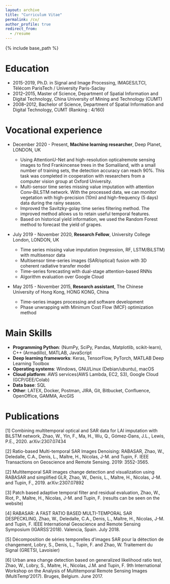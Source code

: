 ```yaml
---
layout: archive
title: "Curriculum Vitae"
permalink: /cv/
author_profile: true
redirect_from:
  - /resume
---
```


{% include base_path %}

Education
======

*  2015-2019, Ph.D. in Signal and Image Processing, IMAGES/LTCI, Télécom ParisTech / University Paris-Saclay
*  2012–2015, Master of Science, Department of Spatial Information and Digital Technology, China University of Mining
and Technology (CUMT)
*  2008–2012, Bachelor of Science, Department of Spatial Information and Digital Technology, CUMT (Ranking : 4/160)



Vocational experience
======
* December 2020 - Present, **Machine learning researcher**, Deep Planet, LONDON, UK 
    * Using AttentionU-Net and high-resolution opticalremote sensing images to find Frankincense trees in
    the Somaliland, with a small number of training sets, the detection accuracy can reach 90%. This task
    was completed in cooperation with researchers from a computer vision group at Oxford University.
    * Multi-sensor time series missing value imputation with attention Conv-BiLSTM network. With the processed data, we can monitor vegetation with high-precision (10m) and high-frequency (5 days) data
    during the rainy season.
    * Improved the Savitzky-golay time series filtering method. The improved method allows us to retain
    useful temporal features.
    * Based on historical yield information, we used the Random Forest method to forecast the yield of
    grapes.

* July 2019 - November 2020, **Research Fellow**, University College London, LONDON, UK
    * Time series missing value imputation (regression, RF, LSTM/BiLSTM) with multisensor data
    * Multisensor time-series images (SAR/optical) fusion with 3D coherent radiative transfer model
    * Time-series forecasting with dual-stage attention-based RNNs
    * Algorithm evaluation over Google Cloud

* May 2015 - November 2015, **Research assistant**, The Chinese University of Hong Kong, HONG KONG, China
    * Time-series images processing and software development
    * Phase unwrapping with Minimum Cost Flow (MCF) optimization method

Main Skills
======
*  **Programming Python**: (NumPy, SciPy, Pandas, Matplotlib, scikit-learn), C++ (Armadillo), MATLAB, JavaScript
*  **Deep learning frameworks**: Keras, TensorFlow, PyTorch, MATLAB Deep Learning Toolbox
*  **Operating systems**: Windows, GNU/Linux (Debian/ubuntu), macOS
*  **Cloud platform**: AWS services(AWS Lambda, EC2, S3), Google Cloud (GCP/GEE/Colab)
*  **Data base**: SQL
*  **Other**: LATEX, Docker, Postman, JIRA, Git, Bitbucket, Confluence, OpenOffice, GAMMA, ArcGIS


Publications
======
[1] Combining multitemporal optical and SAR data for LAI imputation with BiLSTM network, Zhao, W., Yin, F., Ma, H., Wu, Q., Gómez-Dans, J.L., Lewis, P.E., 2020. arXiv:2307.07434

[2] Ratio-based Multi-temporal SAR Images Denoising: RABASAR, Zhao, W., Deledalle, C.A., Denis, L., Maître, H., Nicolas, J-M. and Tupin, F. IEEE Transactions on Geoscience and Remote Sensing. 2019: 3552-3565.

[2] Multitemporal SAR images change detection and visualization using RABASAR and simplified GLR, Zhao, W., Denis, L., Maître, H., Nicolas, J-M. and Tupin, F., 2019. arXiv:2307.07892

[3] Patch based adaptive temporal filter and residual evaluation, Zhao, W., Riot, P., Maître, H., Nicolas, J-M. and Tupin, F. (results can be seen on the website)

[4] RABASAR: A FAST RATIO BASED MULTI-TEMPORAL SAR DESPECKLING, Zhao, W., Deledalle, C.A., Denis, L., Maître, H., Nicolas, J-M. and Tupin, F. IEEE International Geoscience and Remote Sensing Symposium (IGARSS’2018). Valencia, Spain. July 2018.

[5] Décomposition de séries temporelles d’images SAR pour la détection de changement, Lobry, S., Denis, L., Tupin, F. and Zhao, W. Traitement du Signal (GRETSI, Lavoisier)

[6] Urban area change detection based on generalized likelihood ratio test, Zhao, W., Lobry, S., Maitre, H., Nicolas, J.M. and Tupin, F. 9th International Workshop on the Analysis of Multitemporal Remote Sensing Images (MultiTemp’2017). Bruges, Belgium. June 2017.

<!---
Publications
======
  <ul>{% for post in site.publications %}
    {% include archive-single-cv.html %}
  {% endfor %}</ul>
  
Talks
======
  <ul>{% for post in site.talks %}
    {% include archive-single-talk-cv.html %}
  {% endfor %}</ul>
  
Teaching
======
  <ul>{% for post in site.teaching %}
    {% include archive-single-cv.html %}
  {% endfor %}</ul>
  
Service and leadership
======
* Currently signed in to 43 different slack teams
-->
